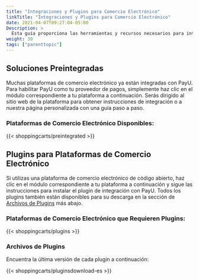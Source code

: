 ```yaml
---
title: "Integraciones y Plugins para Comercio Electrónico"
linkTitle: "Integraciones y Plugins para Comercio Electrónico"
date: 2021-04-07T09:27:04-05:00
Description: >
  Esta guía proporciona las herramientas y recursos necesarios para integrar PayU con diversas plataformas de comercio electrónico y soluciones de carrito de compras. Ya sea que utilices una plataforma preintegrada o necesites instalar un plugin, aquí encontrarás los pasos necesarios para lograr una integración fluida.
weight: 30
tags: ["parenttopic"]
---
```


## Soluciones Preintegradas

Muchas plataformas de comercio electrónico ya están integradas con PayU. Para habilitar PayU como tu proveedor de pagos, simplemente haz clic en el módulo correspondiente a tu plataforma a continuación. Serás dirigido al sitio web de la plataforma para obtener instrucciones de integración o a nuestra página personalizada con una guía paso a paso.

### Plataformas de Comercio Electrónico Disponibles:

{{< shoppingcarts/preintegrated >}}

## Plugins para Plataformas de Comercio Electrónico

Si utilizas una plataforma de comercio electrónico de código abierto, haz clic en el módulo correspondiente a tu plataforma a continuación y sigue las instrucciones para instalar el plugin de integración con PayU. Todos los plugins también están disponibles para su descarga en la sección de [Archivos de Plugins](#plugin-files) más abajo.

### Plataformas de Comercio Electrónico que Requieren Plugins:

{{< shoppingcarts/plugins >}}

### Archivos de Plugins

Encuentra la última versión de cada plugin a continuación:

{{< shoppingcarts/pluginsdownload-es >}}
